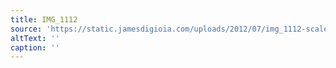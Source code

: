 ```yaml
---
title: IMG_1112
source: 'https://static.jamesdigioia.com/uploads/2012/07/img_1112-scaled.jpg'
altText: ''
caption: ''
---
```


